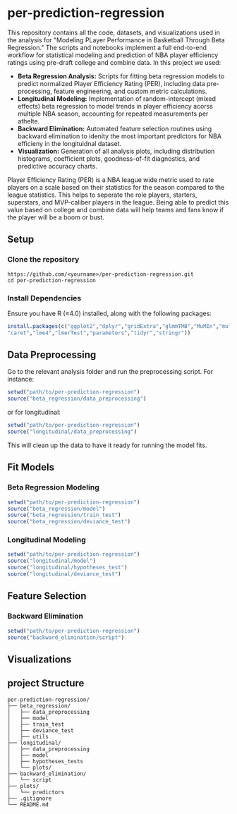 # per-prediction-regression
This repository contains all the code, datasets, and visualizations used in the analysis for "Modeling PLayer Performance in Basketball Through Beta Regression." The scripts and notebooks implement a full end-to-end workflow for statistical modeling and prediction of NBA player efficiency ratings using pre-draft college and combine data. In this project we used:
- **Beta Regression Analysis:** Scripts for fitting beta regression models to predict normalized Player Efficiency Rating (PER), including data pre-processing, feature engineering, and custom metric calculations.
- **Longitudinal Modeling:** Implementation of random-intercept (mixed effects) beta regression to model trends in player efficiency acorss multiple NBA season, accounting for repeated measurements per athelte.
- **Backward Elimination:** Automated feature selection routines using backward elimination to idenity the most important predictors for NBA efficieny in the longituidnal dataset.
- **Visualization:** Generation of all analysis plots, including distribution histograms, coefficient plots, goodness-of-fit diagnostics, and predictive accuracy charts.

Player Efficiency Rating (PER) is a NBA league wide metric used to rate players on a scale based on their statistics for the season compared to the league statistics. This helps to seperate the role players, starters, superstars, and MVP-caliber players in the league. Being able to predict this value based on college and combine data will help teams and fans know if the player will be a boom or bust.


## Setup
### Clone the repository 
```
https://github.com/<yourname>/per-prediction-regression.git
cd per-prediction-regression
```

### Install Dependencies
Ensure you have R (≥4.0) installed, along with the following packages:
```r
install.packages(c("ggplot2","dplyr","gridExtra","glmmTMB","MuMIn","multcomp","emmeans","DHARMa","betareg","xtable",
"caret","lme4","lmerTest","parameters","tidyr","stringr"))
```

## Data Preprocessing
Go to the relevant analysis folder and run the preprocessing script. For instance:
```r
setwd("path/to/per-prediction-regression")
source("beta_regression/data_preprocessing")
```
or for longitudinal:
```r
setwd("path/to/per-prediction-regression")
source("longitudinal/data_preprocessing")
```
This will clean up the data to have it ready for running the model fits.

## Fit Models
### Beta Regression Modeling
```r
setwd("path/to/per-prediction-regression")
source("beta_regression/model")
source("beta_regression/train_test")
source("beta_regression/deviance_test")
```

### Longitudinal Modeling
```r
setwd("path/to/per-prediction-regression")
source("longitudinal/model")
source("longitudinal/hypotheses_test")
source("longitudinal/deviance_test")
```

## Feature Selection
### Backward Elimination
```r
setwd("path/to/per-prediction-regression")
source("backward_elimination/script")
```

## Visualizations

## project Structure
```
per-prediction-regression/
├── beta_regression/
│   ├── data_preprocessing
│   ├── model
│   ├── train_test
│   ├── deviance_test
│   ├── utils
├── longitudinal/
│   ├── data_preprocessing
│   ├── model
│   ├── hypotheses_tests
│   └── plots/
├── backward_elimination/
│   └── script
├── plots/
│   └── predictors
├── .gitignore
└── README.md
```
